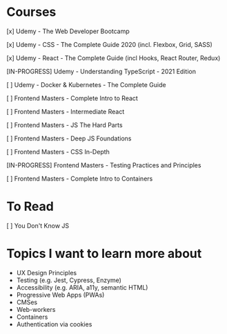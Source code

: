 # Courses
[x] Udemy - The Web Developer Bootcamp

[x] Udemy - CSS - The Complete Guide 2020 (incl. Flexbox, Grid, SASS)

[x] Udemy - React - The Complete Guide (incl Hooks, React Router, Redux)

[IN-PROGRESS] Udemy - Understanding TypeScript - 2021 Edition

[ ] Udemy - Docker & Kubernetes - The Complete Guide

[ ] Frontend Masters - Complete Intro to React

[ ] Frontend Masters - Intermediate React

[ ] Frontend Masters - JS The Hard Parts

[ ] Frontend Masters - Deep JS Foundations

[ ] Frontend Masters - CSS In-Depth

[IN-PROGRESS] Frontend Masters - Testing Practices and Principles

[ ] Frontend Masters - Complete Intro to Containers

# To Read
[ ] You Don't Know JS

# Topics I want to learn more about
* UX Design Principles
* Testing (e.g. Jest, Cypress, Enzyme)
* Accessibility (e.g. ARIA, a11y, semantic HTML)
* Progressive Web Apps (PWAs)
* CMSes
* Web-workers
* Containers
* Authentication via cookies
